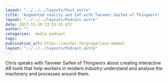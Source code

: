 ```yaml
---
layout: "../../../layouts/Post.astro"
title: "Augmented reality and IoT with Tanveer Saifee of Thingworx"
layout: "../../../layouts/Podcast.astro"
date: 2017-11-30 23:53:33 UTC
author: ""
categories:  media podcast
tags:
publication_url: https://anchor.fm/gregarious-mammal
layout: "../../../layouts/Podcast.astro"
---
```

Chris speaks with Tanveer Saifee of Thingworx about creating interactive AR tools that help workers in modern industry understand and analyse the machinery and processes around them.